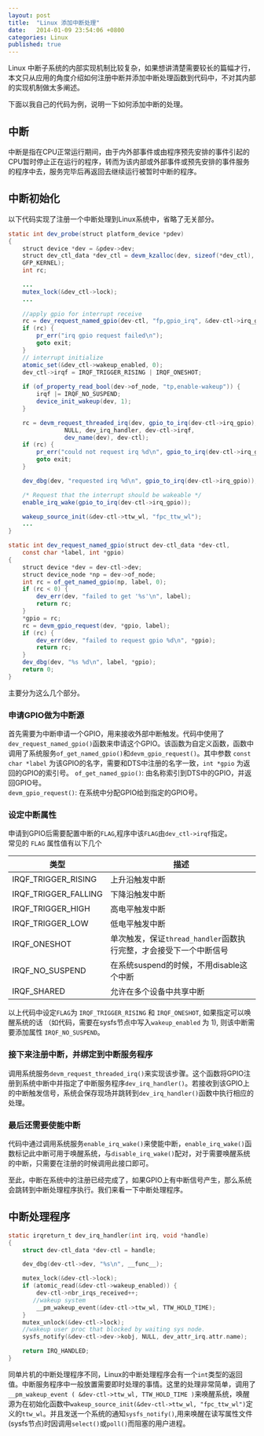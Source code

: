 ```yaml
---
layout: post
title:  "Linux 添加中断处理"
date:   2014-01-09 23:54:06 +0800
categories: Linux
published: true
---
```

Linux 中断子系统的内部实现机制比较复杂，如果想讲清楚需要较长的篇幅才行，本文只从应用的角度介绍如何注册中断并添加中断处理函数到代码中，不对其内部的实现机制做太多阐述。

下面以我自己的代码为例，说明一下如何添加中断的处理。

## 中断
中断是指在CPU正常运行期间，由于内外部事件或由程序预先安排的事件引起的CPU暂时停止正在运行的程序，转而为该内部或外部事件或预先安排的事件服务的程序中去，服务完毕后再返回去继续运行被暂时中断的程序。

## 中断初始化
以下代码实现了注册一个中断处理到Linux系统中，省略了无关部分。

```java
static int dev_probe(struct platform_device *pdev)
{
	struct device *dev = &pdev->dev;
	struct dev_ctl_data *dev_ctl = devm_kzalloc(dev, sizeof(*dev_ctl),
	GFP_KERNEL);
	int rc;

	...
	mutex_lock(&dev_ctl->lock);
	...
	
    //apply gpio for interrupt receive
	rc = dev_request_named_gpio(dev-ctl, "fp,gpio_irq", &dev-ctl->irq_gpio);
	if (rc) {
		pr_err("irq gpio request failed\n");
		goto exit;
	}
	// interrupt initialize
	atomic_set(&dev_ctl->wakeup_enabled, 0);
	dev_ctl->irqf = IRQF_TRIGGER_RISING | IRQF_ONESHOT;
	
	if (of_property_read_bool(dev->of_node, "tp,enable-wakeup")) {
		irqf |= IRQF_NO_SUSPEND;
		device_init_wakeup(dev, 1);
	}

	rc = devm_request_threaded_irq(dev, gpio_to_irq(dev-ctl->irq_gpio),
				NULL, dev_irq_handler, dev-ctl->irqf,
				dev_name(dev), dev-ctl);
	if (rc) {
		pr_err("could not request irq %d\n", gpio_to_irq(dev-ctl->irq_gpio));
		goto exit;
	}

	dev_dbg(dev, "requested irq %d\n", gpio_to_irq(dev-ctl->irq_gpio));

	/* Request that the interrupt should be wakeable */
	enable_irq_wake(gpio_to_irq(dev-ctl->irq_gpio));

	wakeup_source_init(&dev-ctl->ttw_wl, "fpc_ttw_wl");
	...
}

static int dev_request_named_gpio(struct dev-ctl_data *dev-ctl,
	const char *label, int *gpio)
{
	struct device *dev = dev-ctl->dev;
	struct device_node *np = dev->of_node;
	int rc = of_get_named_gpio(np, label, 0);
	if (rc < 0) {
		dev_err(dev, "failed to get '%s'\n", label);
		return rc;
	}
	*gpio = rc;
	rc = devm_gpio_request(dev, *gpio, label);
	if (rc) {
		dev_err(dev, "failed to request gpio %d\n", *gpio);
		return rc;
	}
	dev_dbg(dev, "%s %d\n", label, *gpio);
	return 0;
}
```
主要分为这么几个部分。
### 申请GPIO做为中断源   
首先需要为中断申请一个GPIO，用来接收外部中断触发。代码中使用了`dev_request_named_gpio()`函数来申请这个GPIO。该函数为自定义函数，函数中调用了系统服务`of_get_named_gpio()`和`devm_gpio_request()`。其中参数 `const char *label` 为该GPIO的名字，需要和DTS中注册的名字一致，`int *gpio` 为返回的GPIO的索引号。
`of_get_named_gpio()`: 由名称索引到DTS中的GPIO，并返回GPIO号。   
`devm_gpio_request()`: 在系统中分配GPIO给到指定的GPIO号。
### 设定中断属性   
申请到GPIO后需要配置中断的`FLAG`,程序中该`FLAG`由`dev_ctl->irqf`指定。   
常见的 `FLAG` 属性值有以下几个
 
|类型|描述|   
|---|---|   
|IRQF_TRIGGER_RISING|上升沿触发中断|
|IRQF_TRIGGER_FALLING|下降沿触发中断|
|IRQF_TRIGGER_HIGH|高电平触发中断|
|IRQF_TRIGGER_LOW|低电平触发中断|
|IRQF_ONESHOT|单次触发，保证`thread_handler`函数执行完整，才会接受下一个中断信号|
|IRQF_NO_SUSPEND|在系统suspend的时候，不用disable这个中断|
|IRQF_SHARED|允许在多个设备中共享中断|  

以上代码中设定`FLAG`为 `IRQF_TRIGGER_RISING` 和 `IRQF_ONESHOT`, 如果指定可以唤醒系统的话 （如代码，需要在sysfs节点中写入`wakeup_enabled` 为 1), 则该中断需要添加属性 `IRQF_NO_SUSPEND`。
### 接下来注册中断，并绑定到中断服务程序   
调用系统服务`devm_request_threaded_irq()`来实现该步骤。这个函数将GPIO注册到系统中断中并指定了中断服务程序`dev_irq_handler()`。若接收到该GPIO上的中断触发信号，系统会保存现场并跳转到`dev_irq_handler()`函数中执行相应的处理。
### 最后还需要使能中断
代码中通过调用系统服务`enable_irq_wake()`来使能中断，`enable_irq_wake()`函数标记此中断可用于唤醒系统，与`disable_irq_wake()`配对，对于需要唤醒系统的中断，只需要在注册的时候调用此接口即可。

至此，中断在系统中的注册已经完成了，如果GPIO上有中断信号产生，那么系统会跳转到中断处理程序执行。我们来看一下中断处理程序。

## 中断处理程序

```c
static irqreturn_t dev_irq_handler(int irq, void *handle)
{
	struct dev-ctl_data *dev-ctl = handle;

	dev_dbg(dev-ctl->dev, "%s\n", __func__);

	mutex_lock(&dev-ctl->lock);
	if (atomic_read(&dev-ctl->wakeup_enabled)) {
		dev-ctl->nbr_irqs_received++;
       //wakeup system
		__pm_wakeup_event(&dev-ctl->ttw_wl, TTW_HOLD_TIME);
	}
	mutex_unlock(&dev-ctl->lock);
    //wakeup user proc that blocked by waiting sys node.
	sysfs_notify(&dev-ctl->dev->kobj, NULL, dev_attr_irq.attr.name);

	return IRQ_HANDLED;
}
```
同单片机的中断处理程序不同，Linux的中断处理程序会有一个`int`类型的返回值。中断服务程序中一般放置需要即时处理的事情。这里的处理非常简单，调用了`__pm_wakeup_event ( &dev-ctl->ttw_wl, TTW_HOLD_TIME )`来唤醒系统，唤醒源为在初始化函数中`wakeup_source_init(&dev-ctl->ttw_wl, "fpc_ttw_wl")`定义的`ttw_wl`。并且发送一个系统的通知`sysfs_notify()`,用来唤醒在读写属性文件(sysfs节点)时因调用`select()`或`poll()`而阻塞的用户进程。

